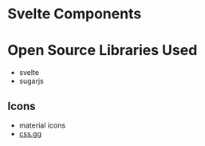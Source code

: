 # Svelte Components







# Open Source Libraries Used

* svelte
* sugarjs


## Icons

* material icons
* [css.gg](https://css.gg/app)
